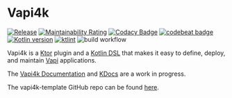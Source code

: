 # Vapi4k

[![Release](https://jitpack.io/v/vapi4k/vapi4k.svg)](https://jitpack.io/#vapi4k/vapi4k)
[![Maintainability Rating](https://sonarcloud.io/api/project_badges/measure?project=vapi4k_vapi4k&metric=sqale_rating)](https://sonarcloud.io/summary/new_code?id=vapi4k_vapi4k)
[![Codacy Badge](https://app.codacy.com/project/badge/Grade/2ec91457b7814a73a7ac70b9e1290f1e)](https://app.codacy.com/gh/vapi4k/vapi4k/dashboard?utm_source=gh&utm_medium=referral&utm_content=&utm_campaign=Badge_grade)
[![codebeat badge](https://codebeat.co/badges/02b852d6-0eb0-4e1d-a87b-4c0ee6362c34)](https://codebeat.co/projects/github-com-vapi4k-vapi4k-master)
[![Kotlin version](https://img.shields.io/badge/kotlin-2.0.20-red?logo=kotlin)](http://kotlinlang.org)
[![ktlint](https://img.shields.io/badge/ktlint%20code--style-%E2%9D%A4-FF4081)](https://pinterest.github.io/ktlint/)
![build workflow](https://github.com/vapi4k/vapi4k/actions/workflows/build-all-docs.yml/badge.svg?branch=docs)

Vapi4k is a [Ktor](https://ktor.io) plugin and a [Kotlin DSL](https://kotlinlang.org/docs/type-safe-builders.html)
that makes it easy to define, deploy, and maintain [Vapi](https://vapi.ai) applications.

The [Vapi4k Documentation](https://vapi4k.com/overview.html)
and
[KDocs](https://vapi4k.com/kdocs/)
are a work in progress.

The vapi4k-template GitHub repo can be found [here](https://github.com/vapi4k/vapi4k-template).
